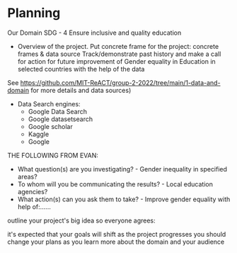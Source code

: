 # Planning

Our Domain SDG - 4 Ensure inclusive and quality education

- Overview of the project. Put concrete frame for the project: concrete frames & data source
Track/demonstrate past history and make a call for action for future improvement of Gender equality in Education in selected countries with the help of the data

See https://github.com/MIT-ReACT/group-2-2022/tree/main/1-data-and-domain for more details and data sources)
    
  
- Data Search engines:
    - Google Data Search
    - Google datasetsearch
    - Google scholar
    - Kaggle
    - Google 
    
    
 THE FOLLOWING FROM EVAN: 
  - What question(s) are you investigating? - Gender inequality in specified areas? 
  - To whom will you be communicating the results? - Local education agencies?
  - What action(s) can you ask them to take?  - Improve gender equality with help of:......   
    



outline your project's big idea so everyone agrees:



  it's expected that your goals will shift as the project progresses
  you should change your plans as you learn more about the domain and your audience


